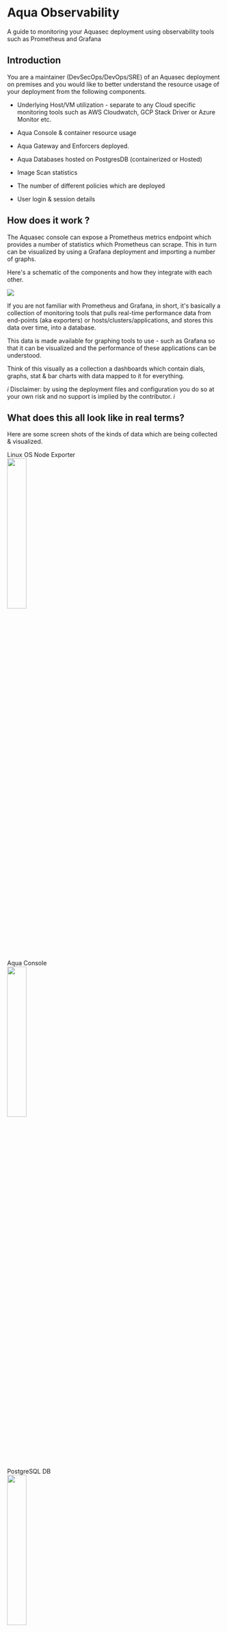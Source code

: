 # Aqua Observability

A guide to monitoring your Aquasec deployment using observability tools such as Prometheus and Grafana 

## Introduction

You are a maintainer (DevSecOps/DevOps/SRE) of an Aquasec deployment on premises and you would like to better understand the resource usage of your deployment from the following components.

- Underlying Host/VM utilization  - separate to any Cloud specific monitoring tools such as AWS Cloudwatch, GCP Stack Driver or Azure Monitor etc.

- Aqua Console & container resource usage
- Aqua Gateway and Enforcers deployed.
- Aqua Databases hosted on PostgresDB (containerized or Hosted) 
- Image Scan statistics
- The number of different policies which are deployed
- User login & session details
## How does it work ?

The Aquasec console can expose a Prometheus metrics endpoint which provides a number of statistics which Prometheus can scrape. This in turn can be visualized by using a Grafana deployment and importing a number of graphs.

Here's a schematic of the components and how they integrate with each other.

<img src="./images/aqua-obs-2022-02-24-1540.png" alt_text="Aqua Prometheus & Grafana Observability">
<br>

If you are not familiar with Prometheus and Grafana, in short, it's basically a collection of monitoring tools that pulls real-time performance data from end-points (aka exporters) or hosts/clusters/applications, and stores this data over time, into a database. 

This data is made available for graphing tools to use - such as Grafana so that it can be visualized and the performance of these applications can be understood.

Think of this visually as a collection a dashboards which contain dials, graphs, stat & bar charts with data mapped to it for everything. 
 
 *i* Disclaimer: by using the deployment files and configuration you do so at your own risk and no support is implied by the contributor. *i*
## What does this all look like in real terms? 

Here are some screen shots of the kinds of data which are being collected & visualized.
<br>

Linux OS Node Exporter
<br>
<img src="./images/node-exporter-dashboard.png" width="30%" height="30%">
<br>
Aqua Console
<br>
<img src="./images/aqua-perf-dashboard.png" width="30%" height="30%">
<br>
PostgreSQL DB
<br>
<img src="./images/postgresql-perf-dashboard.png" width="30%" height="30%">
<br>
## What do I need to set this up?

1. Access to a Kubernetes cluster (or Docker) and a namespace for  'monitoring' or 'observability'. Using your own namespace name is possible also. Be sure to modify the deployment yaml where relevant.

2. A deployment of Prometheus and Grafana into the namespace mentioned above. 

To make the data persistent for Prometheus and Grafana I have create Persistent Volume Claims within the deployments for Prometheus and Grafana.
In the deployment section, that has been included the Kubernetes yaml files for everything.

3. Prometheus node exporter which can be found [here](https://github.com/prometheus/node_exporter). 
You should deploy this on the VM/hosts in your K8s cluster (if possible). 

4. The PostgreSQL DB exporter & access to the Aqua PostgreSQL DB - obtained from [Prometheus's GitHub](https://github.com/prometheus-community/postgres_exporter). Again, deployed into the namespace to connect to the K8s Service name or K8s ClusterIP/LoadBalancer IP's which expose the AquaDB (Scalock) and Aqua Audit DB(SLK_Audit)
5. The Aquasec Prometheus endpoint token and FQDN for the Aquasec Console. i.e. https://aquasec-console-dev.mydomain.com
6. Patience and coffee :) 

# Deployment
## What kubernetes platforms have I tested this against
This stack has been developed and deployed it onto a physical server which runs [microk8s](https://microk8s.io/). 

| Kubernetes Platform |                 | AKS | EKS | GKE | Native K8s | MicroK8s | Minikube |   |   |   |
|:-------------------:|:---------------:|:---:|:---:|:---:|:----------:|:--------:|:--------:|:---:|:---:|:---:|
| Checked against     |  | -   | -   | -   | -          | Yes      | -        |   |   |   |
|                     |                 |     |     |     |            |          |          |   |   |   |

## Prometheus Exporters

Firstly we will setup the exporters and check that the data is available for Prometheus to 'scrape' from.

Deploy the Node Exporter (where possible) on your VM/Worker nodes, and the PostgreSQL exporter for each instance of AquaDB.

Where you are using a AWS RDS Postgres or Microsoft Azure PostgreSQL server for both Aqua DB's, you only need to deploy one PosgresQL exporter.  

If you're using the Aqua Advanced Deployment Architecture and are using the containerised deployment of Databases, you can deploy two of the Postgres exporters as illustrated in the diagram.
### Docker

You can deploy the exporter using Docker via the command below.

- Modify the password string to the literal password used to connect to the Postgres DB used for Aquasec when Aqua was deployed. 
- Where the DB is not hosted locally, modify that host to the FQDN/reachable IP of the DB instance.

```$ docker run \```
```--net=host \```
```-e DATA_SOURCE_NAME="postgresql://postgres:<YourPG_DB_password>@<AquaDbFQDN>:5432/postgres?sslmode=disable" \ ```
```quay.io/prometheuscommunity/postgres-exporter```

SSL mode can be modified if you're db uses Mutual TLS.  The exporter provides parameters that support this 
### Kubernetes

Find out the IP's of your Aqua DB's which are exposing port 5432

If your Aqua namespace is not called aqua, change as required.

```$ kubectl get svc -n aqua```

` # insert output from kubectl get svc -n aqua 


``` $ kubectl create -f postgresql-exporter/ ```


### Exposing the Aqua Prometheus Endpoint

Aqua Prom Endpoint : Console > integrations > Monitoring > Prometheus

You can query the data exposed via this endpoint using a standard http query, using your favorite browser, API client or curl/wget.

``` $ curl --location --request GET 'http://<AquaWeb-FQDN>:8080/metrics' --header 'Authorization: Bearer <AquaPrometheusToken>'```

This should expose the data from the Aqua console

<output>
### Using Postman

<img src="./images/Aqua-prometheus-endpoint-token.png">

### Checking Postgres SQL exporter data 

To ensure that Prometheus will be able to collect the data from our exporters, you can use curl/wget/a browser to view the data being exposed from the exporter via http. 

Example:
```
$ sh-3.2$ curl http://192.168.1.12:9187
<html>
	<head><title>Postgres exporter</title></head>
	<body>
	<h1>Postgres exporter</h1>
	<p><a href='/metrics'>Metrics</a></p>
	</body>
</html>
``` 

to pull the stats from the node exporter.
<br>
## Deploying Prometheus

### Data Persistence
### Prometheus Configuration

Prometheus stores its config file in /etc/prometheus as prometheus.yml. We're going to be storing this file as a configMap to represent which will be mounted inside the Prometheus container at run time. 

Our data exporters are defined in the config file as "Jobs" with target endpoints that get scraped.

```
      - job_name: 'Aqua'
        bearer_token: '7acc84a52a4ee2754c450a8d9723ba71255d4456'

        static_configs:
          - targets: ['192.168.1.222:8080']

      - job_name: 'postgres-aqua-db'
        static_configs:
          - targets: ['192.168.1.12:9187']

      - job_name: 'postgres-aqua-audit-db'
        static_configs:
          - targets: ['192.168.1.12:9188']
```
## Deploying Grafana

### Using the Aqua supplied Dashboard

Within the grafana directory, there is an Aquasec dashboard configuration file which we will use to deploy the Aqua Dashboard.

The default dashboard is a yaml file, it's been modified since as I preferred the aesthetics of some of the tiled views for the data that's displayed from Prometheus.

### Further sections are work in progress